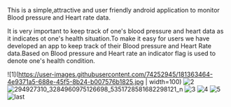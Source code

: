 This is a simple,attractive and user friendly android application to monitor Blood pressure and Heart rate data.

It is very important to keep track of one's blood pressure and heart data as it indicates ot one's health situation.To make it easy for users we have developed an app to keep track of their Blood pressure and Heart Rate data.Based on Blood pressure and Heart rate an indicator flag is used to denote one's health condition.

![1](https://user-images.githubusercontent.com/74252945/181363464-4e9371a5-688e-45f5-8b24-b007576b1825.jpg | width=100)
![2](https://user-images.githubusercontent.com/74252945/181363494-ca4ddd06-cb8f-4d74-97f8-f81d5f6b1e93.jpg)
![294927310_3284960975126698_5351728581682298121_n](https://user-images.githubusercontent.com/74252945/181363516-11dc2938-4f5c-4323-be83-0371959cf7ed.jpg)
![3](https://user-images.githubusercontent.com/74252945/181363538-6089e155-49fe-4732-9a8d-1ce9e28e12de.jpg)
![4](https://user-images.githubusercontent.com/74252945/181363543-28b84a8c-ab1e-4475-afd4-3bc9d83cc84b.jpg)
![5](https://user-images.githubusercontent.com/74252945/181363553-7f25bad9-baaa-4d6e-acf1-ecbde70cb148.jpg)
![last](https://user-images.githubusercontent.com/74252945/181363565-c8a37b42-496f-4b1d-b139-5dba78e09c24.jpg)
